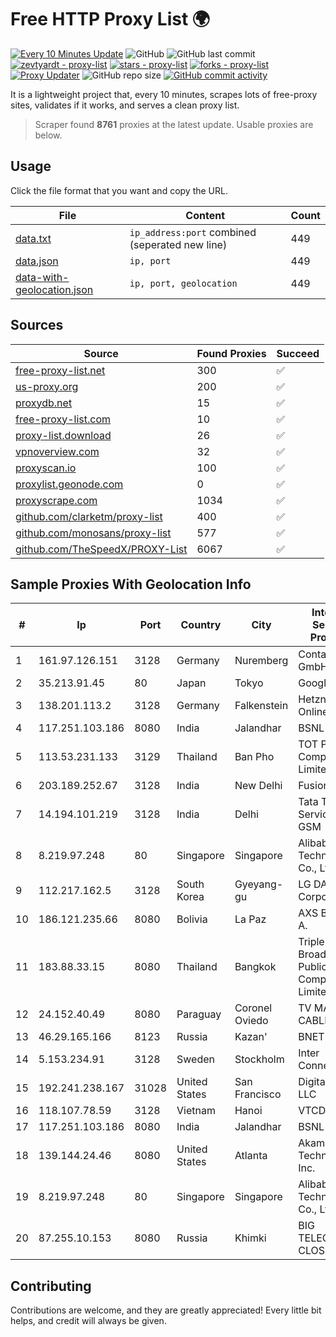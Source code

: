 
# Free HTTP Proxy List 🌍

[![Every 10 Minutes Update](https://github.com/mertguvencli/http-proxy-list/actions/workflows/main.yml/badge.svg?branch=main)](https://github.com/mertguvencli/http-proxy-list/actions/workflows/main.yml)
![GitHub](https://img.shields.io/github/license/mertguvencli/http-proxy-list)
![GitHub last commit](https://img.shields.io/github/last-commit/mertguvencli/http-proxy-list)
[![zevtyardt - proxy-list](https://img.shields.io/static/v1?label=zevtyardt&message=proxy-list&color=blue&logo=github)](https://github.com/zevtyardt/proxy-list "Go to GitHub repo")
[![stars - proxy-list](https://img.shields.io/github/stars/zevtyardt/proxy-list?style=social)](https://github.com/zevtyardt/proxy-list)
[![forks - proxy-list](https://img.shields.io/github/forks/zevtyardt/proxy-list?style=social)](https://github.com/zevtyardt/proxy-list)
[![Proxy Updater](https://github.com/zevtyardt/proxy-list/workflows/Proxy%20Updater/badge.svg)](https://github.com/zevtyardt/proxy-list/actions?query=workflow:"Proxy+Updater")
![GitHub repo size](https://img.shields.io/github/repo-size/zevtyardt/proxy-list)
[![GitHub commit activity](https://img.shields.io/github/commit-activity/m/zevtyardt/proxy-list?logo=commits)](https://github.com/zevtyardt/proxy-list/commits/main)

It is a lightweight project that, every 10 minutes, scrapes lots of free-proxy sites, validates if it works, and serves a clean proxy list.

> Scraper found **8761** proxies at the latest update. Usable proxies are below.

## Usage

Click the file format that you want and copy the URL.

|File|Content|Count|
|----|-------|-----|
|[data.txt](https://raw.githubusercontent.com/mertguvencli/http-proxy-list/main/proxy-list/data.txt)|`ip_address:port` combined (seperated new line)|449|
|[data.json](https://raw.githubusercontent.com/mertguvencli/http-proxy-list/main/proxy-list/data.json)|`ip, port`|449|
|[data-with-geolocation.json](https://raw.githubusercontent.com/mertguvencli/http-proxy-list/main/proxy-list/data-with-geolocation.json)|`ip, port, geolocation`|449|

## Sources

|Source|Found Proxies|Succeed|
|------|-------------|-------|
|[free-proxy-list.net](https://free-proxy-list.net)|300|✅|
|[us-proxy.org](https://www.us-proxy.org)|200|✅|
|[proxydb.net](http://proxydb.net)|15|✅|
|[free-proxy-list.com](https://free-proxy-list.com/?page=&port=&type%5B%5D=http&type%5B%5D=https&up_time=0&search=Search)|10|✅|
|[proxy-list.download](https://www.proxy-list.download/HTTP)|26|✅|
|[vpnoverview.com](https://vpnoverview.com/privacy/anonymous-browsing/free-proxy-servers)|32|✅|
|[proxyscan.io](https://www.proxyscan.io)|100|✅|
|[proxylist.geonode.com](https://proxylist.geonode.com/api/proxy-list?limit=300&page=1&sort_by=lastChecked&sort_type=desc&protocols=http,https)|0|✅|
|[proxyscrape.com](https://api.proxyscrape.com/v2/?request=displayproxies&protocol=http&timeout=10000&country=all&ssl=all&anonymity=all)|1034|✅|
|[github.com/clarketm/proxy-list](https://raw.githubusercontent.com/clarketm/proxy-list/master/proxy-list-raw.txt)|400|✅|
|[github.com/monosans/proxy-list](https://raw.githubusercontent.com/monosans/proxy-list/main/proxies/http.txt)|577|✅|
|[github.com/TheSpeedX/PROXY-List](https://raw.githubusercontent.com/TheSpeedX/PROXY-List/master/http.txt)|6067|✅|


## Sample Proxies With Geolocation Info

|#|Ip|Port|Country|City|Internet Service Provider|
|-|--|----|-------|----|-------------------------|
|1|161.97.126.151|3128|Germany|Nuremberg|Contabo GmbH|
|2|35.213.91.45|80|Japan|Tokyo|Google LLC|
|3|138.201.113.2|3128|Germany|Falkenstein|Hetzner Online GmbH|
|4|117.251.103.186|8080|India|Jalandhar|BSNL Internet|
|5|113.53.231.133|3129|Thailand|Ban Pho|TOT Public Company Limited|
|6|203.189.252.67|3128|India|New Delhi|FusionNet|
|7|14.194.101.219|3128|India|Delhi|Tata Tele Services GSM|
|8|8.219.97.248|80|Singapore|Singapore|Alibaba (US) Technology Co., Ltd.|
|9|112.217.162.5|3128|South Korea|Gyeyang-gu|LG DACOM Corporation|
|10|186.121.235.66|8080|Bolivia|La Paz|AXS Bolivia S. A.|
|11|183.88.33.15|8080|Thailand|Bangkok|Triple T Broadband Public Company Limited|
|12|24.152.40.49|8080|Paraguay|Coronel Oviedo|TV MAX CABLE S.A.|
|13|46.29.165.166|8123|Russia|Kazan'|BNET|
|14|5.153.234.91|3128|Sweden|Stockholm|Inter Connects Inc|
|15|192.241.238.167|31028|United States|San Francisco|DigitalOcean, LLC|
|16|118.107.78.59|3128|Vietnam|Hanoi|VTCDIGICOM|
|17|117.251.103.186|8080|India|Jalandhar|BSNL Internet|
|18|139.144.24.46|8080|United States|Atlanta|Akamai Technologies, Inc.|
|19|8.219.97.248|80|Singapore|Singapore|Alibaba (US) Technology Co., Ltd.|
|20|87.255.10.153|8080|Russia|Khimki|BIG TELECOM CLOSED JSC|



## Contributing

Contributions are welcome, and they are greatly appreciated! Every
little bit helps, and credit will always be given.

